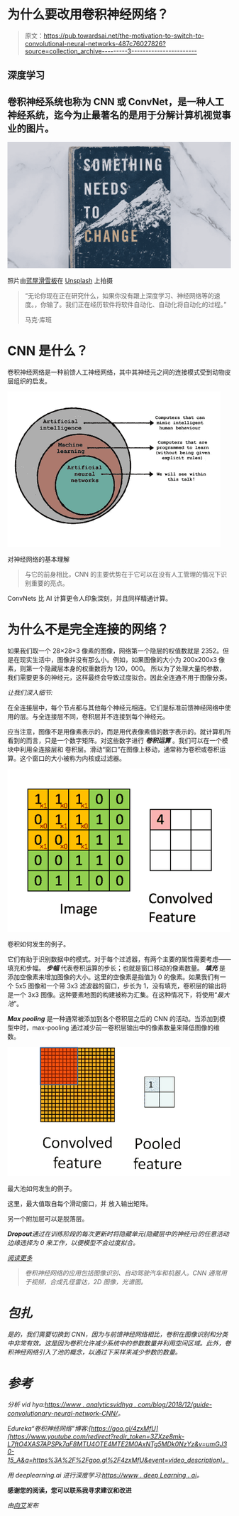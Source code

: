 # 为什么要改用卷积神经网络？

> 原文：<https://pub.towardsai.net/the-motivation-to-switch-to-convolutional-neural-networks-487c76027826?source=collection_archive---------3----------------------->

## 深度学习

## 卷积神经系统也称为 CNN 或 ConvNet，是一种人工神经系统，迄今为止最著名的是用于分解计算机视觉事业的图片。

![](img/05ad2a70314a9c224aad47364a32638b.png)

照片由[蓝屋滑雪板](https://unsplash.com/@bluehouseskis?utm_source=unsplash&utm_medium=referral&utm_content=creditCopyText)在 [Unsplash](https://unsplash.com/s/photos/change?utm_source=unsplash&utm_medium=referral&utm_content=creditCopyText) 上拍摄

> “无论你现在正在研究什么，如果你没有跟上深度学习、神经网络等的速度。，你输了。我们正在经历软件将软件自动化、自动化将自动化的过程。”
> 
> 马克·库班

# CNN 是什么？

卷积神经网络是一种前馈人工神经网络，其中其神经元之间的连接模式受到动物皮层组织的启发。

![](img/a6835fe5b3f9aee49c6f45731618104a.png)

对神经网络的基本理解

> 与它的前身相比，CNN 的主要优势在于它可以在没有人工管理的情况下识别重要的亮点。

ConvNets 比 AI 计算更令人印象深刻，并且同样精通计算。

# 为什么不是完全连接的网络？

如果我们取一个 28×28×3 像素的图像，网络第一个隐层的权值数就是 2352。但是在现实生活中，图像并没有那么小。例如，如果图像的大小为 200x200x3 像素，则第一个隐藏层本身的权重数将为 120，000。
所以为了处理大量的参数，我们需要更多的神经元，这样最终会导致过度拟合。因此全连通不用于图像分类。

*让我们深入细节:*

在全连接层中，每个节点都与其他每个神经元相连。它们是标准前馈神经网络中使用的层。与全连接层不同，卷积层并不连接到每个神经元。

应当注意，图像不是用像素表示的，而是用代表像素值的数字表示的。就计算机所看到的而言，只是一个数字矩阵。对这些数字进行 ***卷积运算*** 。我们可以在一个模块中利用全连接层和
卷积层。滑动“窗口”在图像上移动，通常称为卷积或卷积运算。这个窗口的大小被称为内核或过滤器。

![](img/06dfed88783eb0ac82a82ee917a1e390.png)

卷积如何发生的例子。

它们有助于识别数据中的模式。对于每个过滤器，有两个主要的属性需要考虑——填充和步幅。 ***步幅*** 代表卷积运算的步长；也就是窗口移动的像素数量。 ***填充*** 是添加空像素来增加图像的大小。这里的空像素是指值为 0 的像素。如果我们有一个 5x5 图像和一个带 3x3 滤波器的窗口，步长为 1，没有填充，卷积层的输出将是一个 3x3 图像。这种要素地图的构建被称为汇集。在这种情况下，将使用“*最大池*”。

***Max pooling*** 是一种通常被添加到各个卷积层之后的 CNN 的活动。当添加到模型中时，max-pooling 通过减少前一卷积层输出中的像素数量来降低图像的维数。

![](img/74bafff5adb120fe19072e3482f74265.png)

最大池如何发生的例子。

这里，最大值取自每个滑动窗口，并
放入输出矩阵。

另一个附加层可以是脱落层。

***Dropout****通过在训练阶段的每次更新时将隐藏单元(隐藏层中的神经元)的任意活动边缘选择为 0 来工作，以便模型不会过度拟合。*

*[*阅读更多*](https://scholar.google.co.in/scholar?q=convolutional+neural+network&hl=en&as_sdt=0&as_vis=1&oi=scholart)*

> *卷积神经网络的应用包括图像识别、自动驾驶汽车和机器人。CNN 通常用于视频，合成孔径雷达，2D 图像，光谱图。*

# *包扎*

*是的，我们需要切换到 CNN，因为与前馈神经网络相比，卷积在图像识别和分类中非常有效。这是因为卷积允许减少系统中的参数数量并利用空间区域。此外，卷积神经网络引入了池的概念，以通过下采样来减少参数的数量。*

# *参考*

*分析 vid hya:[https://www . analyticsvidhya . com/blog/2018/12/guide-convolutionary-neural-network-CNN/](https://www.analyticsvidhya.com/blog/2018/12/guide-convolutional-neural-network-cnn/)。*

*Edureka“卷积神经网络”博客:[https://goo.gl/4zxMfU](https://www.youtube.com/redirect?redir_token=3ZXze8mk-L7ftO4XAS7APSPk7aF8MTU4OTE4MTE2M0AxNTg5MDk0NzYz&v=umGJ30-15_A&q=https%3A%2F%2Fgoo.gl%2F4zxMfU&event=video_description)。*

*用 deeplearning.ai 进行深度学习:[https://www . deep Learning . ai](https://www.youtube.com/redirect?q=https%3A%2F%2Fwww.deeplearning.ai&redir_token=mlvLT53a4Je792rx9RUeBCqCZlJ8MTU4OTE4MTIzOUAxNTg5MDk0ODM5&v=ArPaAX_PhIs&event=video_description)。*

**感谢您的阅读，您可以联系我寻求建议和改进**

*由[向艾](https://towardsai.net/)发布*